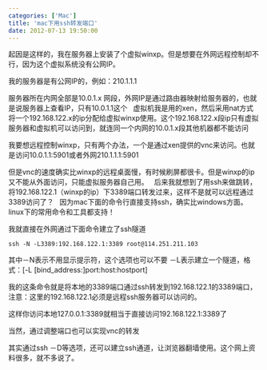 ```yaml
---
categories: ['Mac']
title: 'mac下用ssh转发端口'
date: 2012-07-13 19:50:00
---
```


起因是这样的，我在服务器上安装了个虚拟winxp。但是想要在外网远程控制却不行，因为这个虚拟系统没有公网IP。

我的服务器是有公网IP的，例如：210.1.1.1

服务器所在内网全部是10.0.1.x 网段，外网IP是通过路由器映射给服务器的，也就是说服务器上查看IP，只有10.0.1.1这个
 
虚拟机我是用的xen，然后采用nat方式将一个192.168.122.x的ip分配给虚拟winxp使用。这个192.168.122.x段ip只有虚拟服务器和虚拟机可以访问到，就连同一个内网的10.0.1.x段其他机器都不能访问

我要想远程控制winxp，只有两个办法，一个是通过xen提供的vnc来访问。也就是访问10.0.1.1:5901或者外网210.1.1.1:5901

但是vnc的速度确实比winxp的远程桌面慢，有时候刷屏都很卡。但是winxp的ip又不能从外面访问，只能虚拟服务器自己用。
 
后来我就想到了用ssh来做跳转，将192.168.122.1（winxp的ip）下3389端口转发过来，这样不是就可以远程通过3389访问了？
 
因为mac下面的命令行直接支持ssh，确实比windows方面。linux下的常用命令和工具都支持！

我就直接在外网通过下面命令建立了ssh隧道

```
ssh -N -L3389:192.168.122.1:3389 root@114.251.211.103
```
其中－N表示不用显示提示符，这个选项也可以不要
－L表示建立一个隧道，格式：[-L [bind_address:]port:host:hostport]

我的这条命令就是将本地的3389端口通过ssh转发到192.168.122.1的3389端口，注意：这里的192.168.122.1必须是远程ssh服务器可以访问的。

这样你访问本地127.0.0.1:3389就相当于直接访问192.168.122.1:3389了

当然，通过调整端口也可以实现vnc的转发

其实通过ssh －D等选项，还可以建立ssh通道，让浏览器翻墙使用。这个网上资料很多，就不多说了。
